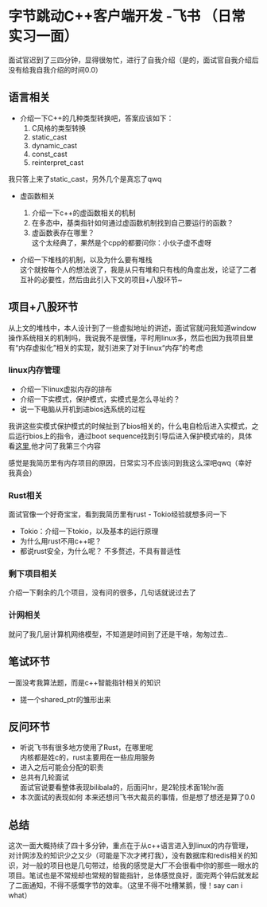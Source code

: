 # 字节跳动C++客户端开发 -飞书 （日常实习一面）
面试官迟到了三四分钟，显得很匆忙，进行了自我介绍（是的，面试官自我介绍后没有给我自我介绍的时间0.0）

## 语言相关
- 介绍一下C++的几种类型转换吧，答案应该如下：
    1. C风格的类型转换
    2. static_cast
    3. dynamic_cast
    4. const_cast
    5. reinterpret_cast

我只答上来了static_cast，另外几个是真忘了qwq

- 虚函数相关
    1. 介绍一下c++的虚函数相关的机制
    2. 在多态中，基类指针如何通过虚函数机制找到自己要运行的函数？
    3. 虚函数表存在哪里？  
这个太经典了，果然是个cpp的都要问你：小伙子虚不虚呀

- 介绍一下堆栈的机制，以及为什么要有堆栈  
    这个就按每个人的想法说了，我是从只有堆和只有栈的角度出发，论证了二者互补的必要性，然后由此引入下文的项目+八股环节~

## 项目+八股环节
从上文的堆栈中，本人设计到了一些虚拟地址的讲述，面试官就问我知道window操作系统相关的机制吗，我说我不是很懂，平时用linux多，然后也因为我项目里有“内存虚拟化”相关的实现，就引进来了对于linux“内存”的考虑
### linux内存管理
- 介绍一下linux虚拟内存的排布
- 介绍一下实模式，保护模式，实模式是怎么寻址的？  
- 说一下电脑从开机到进bios选系统的过程

我讲这些实模式保护模式的时候扯到了bios相关的，什么电自检后进入实模式，之后运行bios上的指令，通过boot sequence找到引导后进入保护模式啥的，具体看[这里](https://github.com/BrahmaMantra/prepare-interview/blob/main/before-os.md),他才问了我第三个内容  

感觉是我简历里有内存项目的原因，日常实习不应该问到我这么深吧qwq（幸好我真会）
### Rust相关
面试官像一个好奇宝宝，看到我简历里有rust - Tokio经验就想多问一下
- Tokio：介绍一下tokio，以及基本的运行原理
- 为什么用rust不用c++呢？
- 都说rust安全，为什么呢？
不多赘述，不具有普适性

### 剩下项目相关
介绍一下剩余的几个项目，没有问的很多，几句话就说过去了

### 计网相关
就问了我几层计算机网络模型，不知道是时间到了还是干啥，匆匆过去..

## 笔试环节
一面没考我算法题，而是c++智能指针相关的知识
- 搓一个shared_ptr的雏形出来

## 反问环节
- 听说飞书有很多地方使用了Rust，在哪里呢  
内核都是姓c的，rust主要用在一些应用服务
- 进入之后可能会分配的职责
- 总共有几轮面试  
面试官说要看整体表现bilibala的，后面问hr，是2轮技术面1轮hr面
- 本次面试的表现如何
本来还想问飞书大裁员的事情，但是想了想还是算了0.0

## 总结
这次一面大概持续了四十多分钟，重点在于从c++语言进入到linux的内存管理，对计网涉及的知识少之又少（可能是下次才拷打我），没有数据库和redis相关的知识，对一般的项目也是几句带过，给我的感觉是大厂不会很看中你的那些一眼水的项目。笔试也是不常规却也常规的智能指针，总体感觉良好，面完两个钟后就发起了二面通知，不得不感慨字节的效率。（这里不得不吐槽某鹅，慢！say can i what）